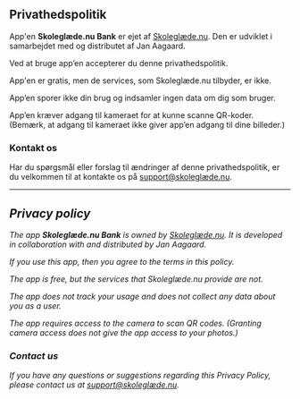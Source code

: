 ## Privathedspolitik

App'en **Skoleglæde.nu Bank** er ejet af [Skoleglæde.nu](https://skoleglaede.nu). Den er udviklet i samarbejdet med og distributet af Jan Aagaard.

Ved at bruge app’en accepterer du denne privathedspolitik.

App'en er gratis, men de services, som Skoleglæde.nu tilbyder, er ikke.

App’en sporer ikke din brug og indsamler ingen data om dig som bruger.

App’en kræver adgang til kameraet for at kunne scanne QR-koder. (Bemærk, at adgang til kameraet ikke giver app’en adgang til dine billeder.)

### Kontakt os

Har du spørgsmål eller forslag til ændringer af denne privathedspolitik, er du velkommen til at kontakte os på [support@skoleglæde.nu](mailto:support@skoleglæde.nu).

---

## _Privacy policy_

_The app **Skoleglæde.nu Bank** is owned by [Skoleglæde.nu](https://skoleglaede.nu). It is developed in collaboration with and distributed by Jan Aagaard._

_If you use this app, then you agree to the terms in this policy._

_The app is free, but the services that Skoleglæde.nu provide are not._

_The app does not track your usage and does not collect any data about you as a user._

_The app requires access to the camera to scan QR codes. (Granting camera access does not give the app access to your photos.)_

### _Contact us_

_If you have any questions or suggestions regarding this Privacy Policy, please contact us at [support@skoleglæde.nu](mailto:support@skoleglæde.nu)._

